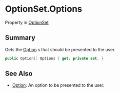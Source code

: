 # OptionSet.Options

Property in [OptionSet](/docs/api/csharp/yarn.optionset.md)

## Summary


Gets the  [Option](yarn.optionset.option.md) s that should be presented to the
user.


```csharp
public Option[] Options { get; private set; }
```

## See Also

* [Option](/docs/api/csharp/yarn.optionset.option.md): An option to be presented to the user.

